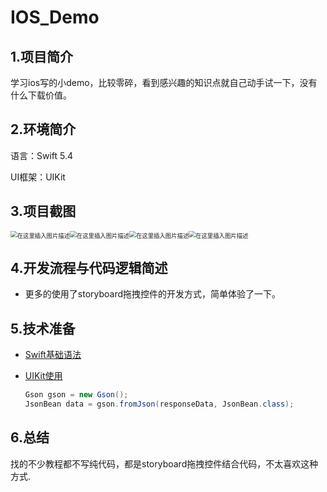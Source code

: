 # IOS_Demo
## 1.项目简介

学习ios写的小demo，比较零碎，看到感兴趣的知识点就自己动手试一下，没有什么下载价值。

## 2.环境简介

语言：Swift 5.4

UI框架：UIKit

## 3.项目截图

<img src="https://img-blog.csdnimg.cn/09512621e00a4173a5e2ae330b64e9b7.png" alt="在这里插入图片描述" style="zoom:67%;" /><img src="https://img-blog.csdnimg.cn/a34dc44d550d4ea18c26a348deaa10f7.png" alt="在这里插入图片描述" style="zoom:67%;" /><img src="https://img-blog.csdnimg.cn/863b4416093e491aa8f5ddefccd237a4.png" alt="在这里插入图片描述" style="zoom:67%;" /><img src="https://img-blog.csdnimg.cn/d076e1e49377453c823a457d790c8a77.png" alt="在这里插入图片描述" style="zoom:67%;" />

## 4.开发流程与代码逻辑简述

- 更多的使用了storyboard拖拽控件的开发方式，简单体验了一下。

## 5.技术准备

- [Swift基础语法](https://docs.swift.org/swift-book/GuidedTour/GuidedTour.html)

- [UIKit使用](https://developer.apple.com/documentation/uikit/)

  ```java
  Gson gson = new Gson();
  JsonBean data = gson.fromJson(responseData, JsonBean.class);
  ```

## 6.总结

找的不少教程都不写纯代码，都是storyboard拖拽控件结合代码，不太喜欢这种方式.
